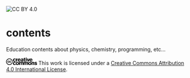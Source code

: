 ![CC BY 4.0](https://img.shields.io/badge/License-CC%20BY%204.0-lightgrey.svg)

# contents
Education contents about physics, chemistry, programming, etc...

<img src="cc.logo.large.png" height="20"/> This work is licensed under a [Creative Commons Attribution 4.0 International License](https://creativecommons.org/licenses/by/4.0/).